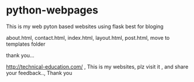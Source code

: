 # python-webpages
This is my web pyton based websites using flask 
best for bloging

about.html, contact.html, index.html, layout.html, post.html, move to templates folder

thank you...


http://technical-education.com/ , This is my websites, plz visit it , and share your feedback.., Thank you
